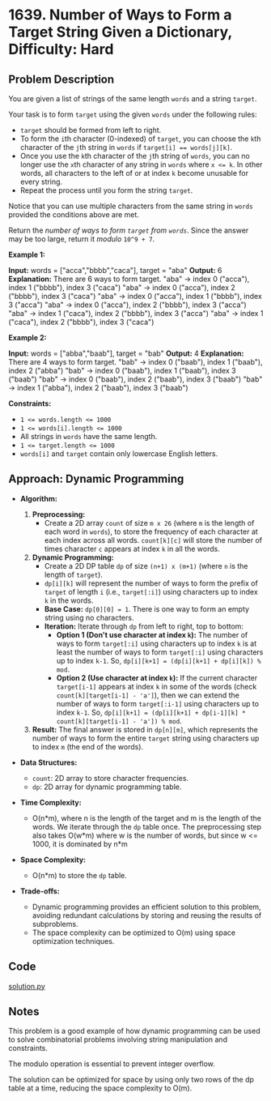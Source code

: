 # 1639. Number of Ways to Form a Target String Given a Dictionary, Difficulty: Hard

## Problem Description

You are given a list of strings of the same length `words` and a string `target`.

Your task is to form `target` using the given `words` under the following rules:

* `target` should be formed from left to right.
* To form the `i`th character (0-indexed) of `target`, you can choose the `k`th character of the `j`th string in `words` if `target[i] == words[j][k]`.
* Once you use the `k`th character of the `j`th string of `words`, you can no longer use the `x`th character of any string in `words` where `x <= k`. In other words, all characters to the left of or at index `k` become unusable for every string.
* Repeat the process until you form the string `target`.

Notice that you can use multiple characters from the same string in `words` provided the conditions above are met.

Return the *number of ways to form `target` from `words`*. Since the answer may be too large, return it *modulo* `10^9 + 7`.

**Example 1:**

**Input:** words = \["acca","bbbb","caca"], target = "aba"
**Output:** 6
**Explanation:** There are 6 ways to form target.
"aba" -> index 0 ("acca"), index 1 ("bbbb"), index 3 ("caca")
"aba" -> index 0 ("acca"), index 2 ("bbbb"), index 3 ("caca")
"aba" -> index 0 ("acca"), index 1 ("bbbb"), index 3 ("acca")
"aba" -> index 0 ("acca"), index 2 ("bbbb"), index 3 ("acca")
"aba" -> index 1 ("caca"), index 2 ("bbbb"), index 3 ("acca")
"aba" -> index 1 ("caca"), index 2 ("bbbb"), index 3 ("caca")

**Example 2:**

**Input:** words = \["abba","baab"], target = "bab"
**Output:** 4
**Explanation:** There are 4 ways to form target.
"bab" -> index 0 ("baab"), index 1 ("baab"), index 2 ("abba")
"bab" -> index 0 ("baab"), index 1 ("baab"), index 3 ("baab")
"bab" -> index 0 ("baab"), index 2 ("baab"), index 3 ("baab")
"bab" -> index 1 ("abba"), index 2 ("baab"), index 3 ("baab")

**Constraints:**

* `1 <= words.length <= 1000`
* `1 <= words[i].length <= 1000`
* All strings in `words` have the same length.
* `1 <= target.length <= 1000`
* `words[i]` and `target` contain only lowercase English letters.

## Approach: Dynamic Programming

* **Algorithm:**
    1. **Preprocessing:**
        * Create a 2D array `count` of size `m x 26` (where `m` is the length of each word in `words`), to store the frequency of each character at each index across all words. `count[k][c]` will store the number of times character `c` appears at index `k` in all the words.
    2. **Dynamic Programming:**
        * Create a 2D DP table `dp` of size `(n+1) x (m+1)` (where `n` is the length of `target`).
        * `dp[i][k]` will represent the number of ways to form the prefix of `target` of length `i` (i.e., `target[:i]`) using characters up to index `k` in the words.
        * **Base Case:** `dp[0][0] = 1`. There is one way to form an empty string using no characters.
        * **Iteration:** Iterate through `dp` from left to right, top to bottom:
            * **Option 1 (Don't use character at index `k`):** The number of ways to form `target[:i]` using characters up to index `k` is at least the number of ways to form `target[:i]` using characters up to index `k-1`. So, `dp[i][k+1] = (dp[i][k+1] + dp[i][k]) % mod`.
            * **Option 2 (Use character at index `k`):** If the current character `target[i-1]` appears at index `k` in some of the words (check `count[k][target[i-1] - 'a']`), then we can extend the number of ways to form `target[:i-1]` using characters up to index `k-1`. So, `dp[i][k+1] = (dp[i][k+1] + dp[i-1][k] * count[k][target[i-1] - 'a']) % mod`.
    3. **Result:** The final answer is stored in `dp[n][m]`, which represents the number of ways to form the entire `target` string using characters up to index `m` (the end of the words).

* **Data Structures:**
  * `count`: 2D array to store character frequencies.
  * `dp`: 2D array for dynamic programming table.

* **Time Complexity:**
  * O(n\*m), where n is the length of the target and m is the length of the words. We iterate through the `dp` table once. The preprocessing step also takes O(w\*m) where w is the number of words, but since w <= 1000, it is dominated by n\*m
* **Space Complexity:**
  * O(n\*m) to store the `dp` table.

* **Trade-offs:**
  * Dynamic programming provides an efficient solution to this problem, avoiding redundant calculations by storing and reusing the results of subproblems.
  * The space complexity can be optimized to O(m) using space optimization techniques.

## Code

[solution.py](solution.py)

## Notes

This problem is a good example of how dynamic programming can be used to solve combinatorial problems involving string manipulation and constraints.

The modulo operation is essential to prevent integer overflow.

The solution can be optimized for space by using only two rows of the dp table at a time, reducing the space complexity to O(m).
